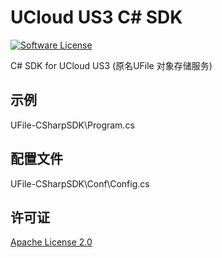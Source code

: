 # UCloud US3 C# SDK

[![Software License](https://img.shields.io/github/license/saltstack/salt)](LICENSE)

C# SDK for UCloud US3 (原名UFile 对象存储服务)

## 示例
UFile-CSharpSDK\Program.cs    

## 配置文件
UFile-CSharpSDK\Conf\Config.cs    
     
## 许可证
[Apache License 2.0](https://www.apache.org/licenses/LICENSE-2.0.html)      
